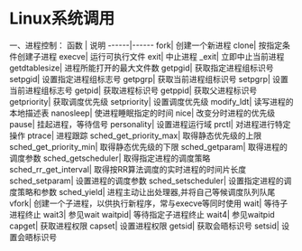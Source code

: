 # Linux系统调用 #

一、进程控制：
函数 | 说明
------|------
fork|	创建一个新进程
clone|	按指定条件创建子进程
execve|	运行可执行文件
exit|	中止进程
_exit|	立即中止当前进程
getdtablesize|	进程所能打开的最大文件数
getpgid|	获取指定进程组标识号
setpgid|	设置指定进程组标志号
getpgrp|	获取当前进程组标识号
setpgrp|	设置当前进程组标志号
getpid|	获取进程标识号
getppid|	获取父进程标识号
getpriority|	获取调度优先级
setpriority|	设置调度优先级
modify_ldt|	读写进程的本地描述表
nanosleep|	使进程睡眠指定的时间
nice|	改变分时进程的优先级
pause|	挂起进程，等待信号
personality|	设置进程运行域
prctl|	对进程进行特定操作
ptrace|	进程跟踪
sched_get_priority_max|	取得静态优先级的上限
sched_get_priority_min|	取得静态优先级的下限
sched_getparam|	取得进程的调度参数
sched_getscheduler|	取得指定进程的调度策略
sched_rr_get_interval|	取得按RR算法调度的实时进程的时间片长度
sched_setparam|	设置进程的调度参数
sched_setscheduler|	设置指定进程的调度策略和参数
sched_yield|	进程主动让出处理器,并将自己等候调度队列队尾
vfork|	创建一个子进程，以供执行新程序，常与execve等同时使用
wait|	等待子进程终止
wait3|  参见wait
waitpid|	等待指定子进程终止
wait4|	参见waitpid
capget|	获取进程权限
capset|	设置进程权限
getsid|	获取会晤标识号
setsid|	设置会晤标识号